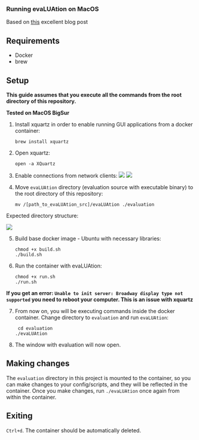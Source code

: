 ### Running evaLUAtion on MacOS

Based on [this](https://fredrikaverpil.github.io/2016/07/31/docker-for-mac-and-gui-applications/) excellent blog post

## Requirements
- Docker
- brew

## Setup

**This guide assumes that you execute all the commands from the root directory
of this repository.**

**Tested on MacOS BigSur**

1. Install xquartz in order to enable running
GUI applications from a docker container:
    ```shell
    brew install xquartz
   ```
   
2. Open xquartz:
    ```shell
    open -a XQuartz
    ```
   
3. Enable connections from network clients: 
    ![](img/xquartz1.png)
    ![](img/xquartz2.png)
   
4. Move `evaLUAtion` directory (evaluation source with executable binary) 
   to the root directory of this repository:
    ```shell
   mv /[path_to_evaLUAtion_src]/evaLUAtion ./evaluation
    ```
   
Expected directory structure:

![](img/dirs.png)

5.  Build base docker image - Ubuntu with necessary 
libraries:
    ```shell
    chmod +x build.sh
    ./build.sh
    ```
    
6. Run the container with evaLUAtion: 
    ```shell
    chmod +x run.sh
    ./run.sh
    ```

**If you get an error: `Unable to init server: Broadway display type not supported` you
need to reboot your computer. This is an issue with xquartz**

   
7. From now on, you will be executing commands inside 
the docker container. Change directory to `evaluation` 
   and run `evaLUAtion`:
   ```shell
    cd evaluation
   ./evaLUAtion
    ```

8. The window with evaluation will now open.

## Making changes
The `evaluation` directory in this project is mounted to the container,
so you can make changes to your config/scripts, and they will be 
reflected in the container. Once you make changes, run `./evaLUAtion` once again 
from within the container.

## Exiting
`Ctrl+d`. The container should be automatically deleted.
    


